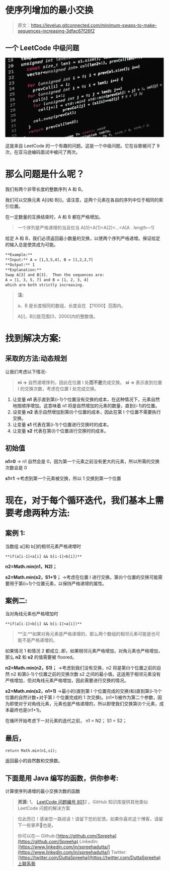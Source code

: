 # 使序列增加的最小交换

> 原文：<https://levelup.gitconnected.com/minimum-swaps-to-make-sequences-increasing-3dfac67f26f2>

## 一个 LeetCode 中级问题

![](img/7bc24acbc9be988aa03fd73eef1ae9e4.png)

这是来自 LeetCode 的一个有趣的问题。这是一个中级问题。它在谷歌被问了 9 次，在亚马逊编码面试中被问了两次。

# 那么问题是什么呢？

我们有两个非零长度的整数序列 A 和 B。

我们可以交换元素 A[i]和 B[i]。请注意，这两个元素在各自的序列中位于相同的索引位置。

在一定数量的互换结束时，A 和 B 都在严格增加。

> 一个序列是严格递增的当且仅当
> A[0]<A[1]<A[2]<…<A[A . length—1]

给定 A 和 B，我们必须返回最小数量的交换，以使两个序列严格递增。保证给定的输入总是使其成为可能。

```
**Example:**
**Input:** A = [1,3,5,4], B = [1,2,3,7]
**Output:** 1
**Explanation:** 
Swap A[3] and B[3].  Then the sequences are:
A = [1, 3, 5, 7] and B = [1, 2, 3, 4]
which are both strictly increasing.
```

> **注:**
> 
> a、B 是长度相同的数组，长度会在
> 【11000】范围内。
> 
> A[i]，B[i]是范围[0，2000]内的整数值。

# 找到解决方案:

## 采取的方法:**动态规划**

让我们考虑以下情况-

> **ni →** 自然递增序列，因此在位置 I 处**而不是**完成交换。
> **si →** 表示直到位置 I 的交换次数，考虑在位置 I 处完成交换。

1.  让变量 **n1** 表示直到第(i-1)个位置没有交换的成本，在这种情况下，元素自然地按顺序增加。这意味着 n1 将是自然增加的元素的数量，直到(i-1)的位置。
2.  设变量 **n2** 表示自然增加到第(I)个位置的成本，因此在第 I 个位置不需要执行交换。
3.  让变量 **s1** 代表在第(i-1)个位置进行交换时的成本。
4.  让变量 **s2** 代表在第(I)个位置进行交换时的成本。

## 初始值

**n1=0** → n1 自然会是 0，因为第一个元素之前没有更大的元素，所以所需的交换次数会是 0

**s1=1** →考虑到第一个元素被交换，所以 1 交换到第一个位置

# 现在，对于每个循环迭代，我们基本上需要考虑两种方法:

## 案例 1:

当数组 a[]和 b[]的相邻元素严格递增时

```
**if(a[i-1]<a[i] && b[i-1]<b[i])**
```

**n2=Math.min(n1，N2)；**

**s2=Math.min(s2，S1+1)；** →考虑在位置 I 进行交换。第(I)个位置的交换可能需要用于第(i+1)个位置元素，以保持严格递增的属性。

## 案例二:

当对角线元素也严格增加时

```
**if(a[i-1]<b[i] && b[i-1]<a[i])**
```

> **注:**如果对角元素是严格递增的，那么两个数组的相邻元素可能是也可能不是严格递增的。

如果情况 1 和情况 2 都成立..即，如果相邻元素严格增加，对角元素也严格增加，那么 **n2** 和 **s2** 的值需要被 floored。

**n2=Math.min(n2，S1)；** →考虑到我们没有交换，n2 将是第(I)个位置之前的自然 n2 和第(i-1)个位置之前的交换次数 s2 之间的最小值。这适用于相邻元素没有严格增加，但对角线元素严格增加，因此需要进行交换的情况。

**s2=Math.min(s2，n1+1)** →最小的(直到第 I 个位置完成的交换)和(直到第(i-1)个位置的自然计数+对于第 I 个位置完成的 1 次交换)。(n1+1)被作为第二个参数，因为即使对于对角线元素，元素也是严格递增的，所以即使我们交换第(I)个元素，成本最终也是(n1+1)。

在循环开始考虑下一对元素的迭代之前，
n1 = N2；
S1 = S2；

## 最后，

```
return Math.min(n1,s1);
```

返回最小的自然数和交换数。

## **下面是用 Java 编写的函数，供你参考:**

计算使序列递增的最小交换次数的函数

> **资源:**
> 1。 [LeetCode 问题编号 801](https://leetcode.com/problems/minimum-swaps-to-make-sequences-increasing/solution/)2
> 。GitHub 知识库提供其他类似 LeetCode 问题的解决方案

> 仅此而已！感谢您一路阅读！请留下您的反馈。如果你喜欢这个博客，请留下一些掌声👏也是。
> 
> 你可以在—
> Github:[https://github.com/Spreeha](https://github.com/Spreeha)
> LinkedIn:[https://www.linkedin.com/in/spreehadutta/](https://www.linkedin.com/in/spreehadutta/)
> Twitter:[https://twitter.com/DuttaSpreeha](https://twitter.com/DuttaSpreeha)上联系我